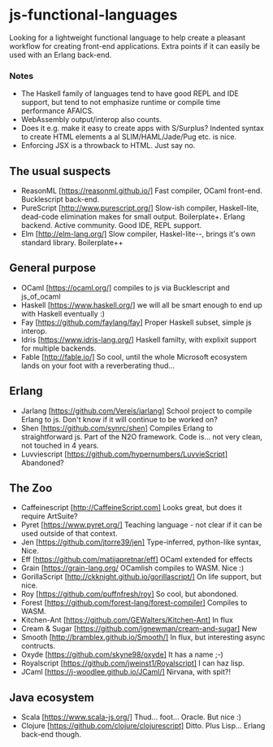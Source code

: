 # js-functional-languages
Looking for a lightweight functional language to help create a pleasant workflow for creating front-end applications. Extra points if it can easily be used with an Erlang back-end.
 
### Notes
- The Haskell family of languages tend to have good REPL and IDE support, but tend to not emphasize runtime or compile time performance AFAICS.
- WebAssembly output/interop also counts.
 - Does it e.g. make it easy to create apps with S/Surplus? Indented syntax to create HTML elements a al SLIM/HAML/Jade/Pug etc. is nice.
 - Enforcing JSX is a throwback to HTML. Just say no.

## The usual suspects
- ReasonML [https://reasonml.github.io/] Fast compiler, OCaml front-end. Bucklescript back-end.
- PureScript [http://www.purescript.org/] Slow-ish compiler, Haskell-lite, dead-code elimination makes for small output. Boilerplate+. Erlang backend. Active community. Good IDE, REPL support.
- Elm [http://elm-lang.org/] Slow compiler, Haskel-lite--, brings it's own standard library. Boilerplate++

## General purpose
- OCaml [https://ocaml.org/] compiles to js via Bucklescript and js_of_ocaml
- Haskell [https://www.haskell.org/] we will all be smart enough to end up with Haskell eventually :)
- Fay [https://github.com/faylang/fay] Proper Haskell subset, simple js interop.
- Idris [https://www.idris-lang.org/] Haskell familty, with explixit support for multiple backends.
- Fable [http://fable.io/] So cool, until the whole Microsoft ecosystem lands on your foot with a reverberating thud...

## Erlang
 - Jarlang [https://github.com/Vereis/jarlang] School project to compile Erlang to js. Don't know if it will continue to be worked on?
 - Shen [https://github.com/synrc/shen] Compiles Erlang to straightforward js. Part of the N2O framework. Code is... not very clean, not touched in 4 years.
 - Luvviescript [https://github.com/hypernumbers/LuvvieScript] Abandoned?
 
## The Zoo
  - Caffeinescript [http://CaffeineScript.com] Looks great, but does it require ArtSuite?
  - Pyret [https://www.pyret.org/] Teaching language - not clear if it can be used outside of that context.
  - Jen [https://github.com/jtorre39/jen] Type-inferred, python-like syntax, Nice.
  - Eff [https://github.com/matijapretnar/eff] OCaml extended for effects
  - Grain [https://grain-lang.org/ OCamlish compiles to WASM. Nice :)
  - GorillaScript [http://ckknight.github.io/gorillascript/] On life support, but nice.
  - Roy [https://github.com/puffnfresh/roy] So cool, but abondoned.
  - Forest [https://github.com/forest-lang/forest-compiler] Compiles to WASM.
  - Kitchen-Ant [https://github.com/GEWalters/Kitchen-Ant] In flux
  - Cream & Sugar [https://github.com/jgnewman/cream-and-sugar] New
  - Smooth [http://bramblex.github.io/Smooth/] In flux, but interesting async contructs.
  - Oxyde [https://github.com/skyne98/oxyde] It has a name ;-)
  - Royalscript [https://github.com/jweinst1/Royalscript] I can haz lisp.
  - JCaml [https://j-woodlee.github.io/JCaml/] Nirvana, with spit?!
  
## Java ecosystem
   - Scala [https://www.scala-js.org/] Thud... foot... Oracle. But nice :)
   - Clojure [https://github.com/clojure/clojurescript] Ditto. Plus Lisp... Erlang back-end though.
   
  
